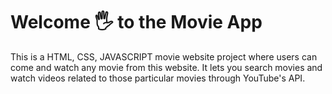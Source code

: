 # Welcome 🖐 to the Movie App
This is a HTML, CSS, JAVASCRIPT movie website project where users can come and watch any movie from this website.
It lets you search movies and watch videos related to those particular movies through YouTube's API.
